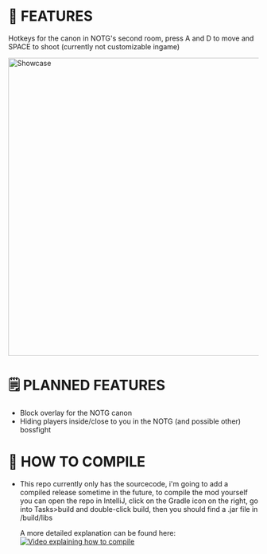 # 🌟 FEATURES

Hotkeys for the canon in NOTG's second room, press A and D to move and SPACE to shoot (currently not customizable ingame)


  <img src="https://github.com/user-attachments/assets/bd983137-16fb-474c-95f5-6da4366662c2" width="600px" alt="Showcase"/>

  
# 🗒️ PLANNED FEATURES
- Block overlay for the NOTG canon
- Hiding players inside/close to you in the NOTG (and possible other) bossfight

# 🐘 HOW TO COMPILE
- This repo currently only has the sourcecode, i'm going to add a compiled release sometime in the future, to compile the mod yourself you can open the repo in IntelliJ, click on the Gradle icon on the right,
  go into Tasks>build and double-click build, then you should find a .jar file in <wynnarsch folder>/build/libs

  A more detailed explanation can be found here:
  [![Video explaining how to compile](https://img.youtube.com/vi/YOUTUBE_VIDEO_ID_HERE/0.jpg)](https://www.youtube.com/watch?v=5YmUIDY7dm8)
